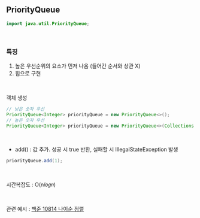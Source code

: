 ## PriorityQueue

```java
import java.util.PriorityQueue;
```

<br>

<h3>특징</h3>

1. 높은 우선순위의 요소가 먼저 나옴 (들어간 순서와 상관 X)
2. 힙으로 구현

<br>

객체 생성

```java
// 낮은 숫자 우선
PriorityQueue<Integer> priorityQueue = new PriorityQueue<>();
// 높은 숫자 우선
PriorityQueue<Integer> priorityQueue = new PriorityQueue<>(Collections.reverseOrder());
```

<br>

- add() : 값 추가. 성공 시 true 반환, 실패할 시 IllegalStateException 발생

```java
priorityQueue.add(1);
```

<br>

시간복잡도 : O(n𝑙𝑜𝑔𝑛)

<br>

관련 예시 : [백준 10814 나이순 정렬](https://github.com/yumin25/algorithm/blob/master/boj/%EC%A0%95%EB%A0%AC/10814%20%EB%82%98%EC%9D%B4%EC%88%9C%20%EC%A0%95%EB%A0%AC.md)
